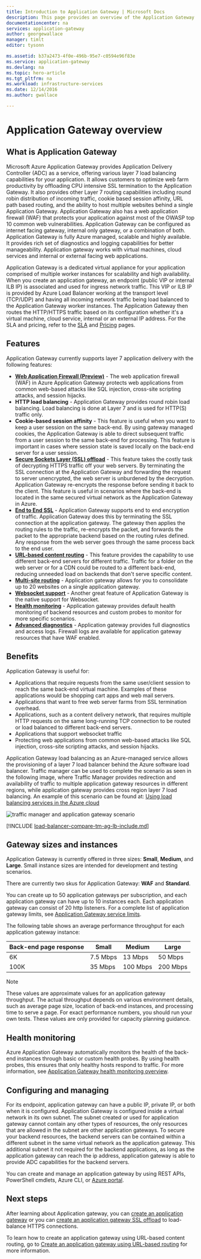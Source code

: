```yaml
---
title: Introduction to Application Gateway | Microsoft Docs
description: This page provides an overview of the Application Gateway service for layer 7 load balancing, including gateway sizes, HTTP load balancing, cookie-based session affinity, and SSL offload.
documentationcenter: na
services: application-gateway
author: georgewallace
manager: timlt
editor: tysonn

ms.assetid: b37a2473-4f0e-496b-95e7-c0594e96f83e
ms.service: application-gateway
ms.devlang: na
ms.topic: hero-article
ms.tgt_pltfrm: na
ms.workload: infrastructure-services
ms.date: 12/14/2016
ms.author: gwallace

---
```

# Application Gateway overview

## What is Application Gateway

Microsoft Azure Application Gateway provides Application Delivery Controller (ADC) as a service, offering various layer 7 load balancing capabilities for your application. It allows customers to optimize web farm productivity by offloading CPU intensive SSL termination to the Application Gateway. It also provides other Layer 7 routing capabilities including round robin distribution of incoming traffic, cookie based session affinity, URL path based routing, and the ability to host multiple websites behind a single Application Gateway. Application Gateway also has a web application firewall (WAF) that protects your application against most of the OWASP top 10 common web vulnerabilities. Application Gateway can be configured as internet facing gateway, internal only gateway, or a combination of both. Application Gateway is fully Azure managed, scalable and highly available. It provides rich set of diagnostics and logging capabilities for better manageability. Application gateway works with virtual machines, cloud services and internal or external facing web applications.

Application Gateway is a dedicated virtual appliance for your application comprised of multiple worker instances for scalability and high availability. When you create an application gateway, an endpoint (public VIP or internal ILB IP) is associated and used for ingress network traffic. This VIP or ILB IP is provided by Azure Load Balancer working at the transport level (TCP/UDP) and having all incoming network traffic being load balanced to the Application Gateway worker instances. The Application Gateway then routes the HTTP/HTTPS traffic based on its configuration whether it's a virtual machine, cloud service, internal or an external IP address. For the SLA and pricing, refer to the [SLA](https://azure.microsoft.com/support/legal/sla/) and [Pricing](https://azure.microsoft.com/pricing/details/application-gateway/) pages.

## Features

Application Gateway currently supports layer 7 application delivery with the following features:

* **[Web Application Firewall (Preview)](application-gateway-webapplicationfirewall-overview.md)** - The web application firewall (WAF) in Azure Application Gateway protects web applications from common web-based attacks like SQL injection, cross-site scripting attacks, and session hijacks.
* **HTTP load balancing** - Application Gateway provides round robin load balancing. Load balancing is done at Layer 7 and is used for HTTP(S) traffic only.
* **Cookie-based session affinity** - This feature is useful when you want to keep a user session on the same back-end. By using gateway managed cookies, the Application Gateway is able to direct subsequent traffic from a user session to the same back-end for processing. This feature is important in cases where session state is saved locally on the back-end server for a user session.
* **[Secure Sockets Layer (SSL) offload](application-gateway-ssl-arm.md)** - This feature takes the costly task of decrypting HTTPS traffic off your web servers. By terminating the SSL connection at the Application Gateway and forwarding the request to server unencrypted, the web server is unburdened by the decryption.  Application Gateway re-encrypts the response before sending it back to the client. This feature is useful in scenarios where the back-end is located in the same secured virtual network as the Application Gateway in Azure.
* **[End to End SSL](application-gateway-backend-ssl.md)** - Application Gateway supports end to end encryption of traffic. Application Gateway does this by terminating the SSL connection at the application gateway. The gateway then applies the routing rules to the traffic, re-encrypts the packet, and forwards the packet to the appropriate backend based on the routing rules defined. Any response from the web server goes through the same process back to the end user.
* **[URL-based content routing](application-gateway-url-route-overview.md)** - This feature provides the capability to use different back-end servers for different traffic. Traffic for a folder on the web server or for a CDN could be routed to a different back-end, reducing unneeded load on backends that don't serve specific content.
* **[Multi-site routing](application-gateway-multi-site-overview.md)** - Application gateway allows for you to consolidate up to 20 websites on a single application gateway.
* **[Websocket support](application-gateway-websocket.md)** - Another great feature of Application Gateway is the native support for Websocket.
* **[Health monitoring](application-gateway-probe-overview.md)** - Application gateway provides default health monitoring of backend resources and custom probes to monitor for more specific scenarios.
* **[Advanced diagnostics](application-gateway-diagnostics.md)** - Application gateway provides full diagnostics and access logs. Firewall logs are available for application gateway resources that have WAF enabled.

## Benefits

Application Gateway is useful for:

* Applications that require requests from the same user/client session to reach the same back-end virtual machine. Examples of these applications would be shopping cart apps and web mail servers.
* Applications that want to free web server farms from SSL termination overhead.
* Applications, such as a content delivery network, that requires multiple HTTP requests on the same long-running TCP connection to be routed or load balanced to different back-end servers.
* Applications that support websocket traffic
* Protecting web applications from common web-based attacks like SQL injection, cross-site scripting attacks, and session hijacks.

Application Gateway load balancing as an Azure-managed service allows the provisioning of a layer 7 load balancer behind the Azure software load balancer. Traffic manager can be used to complete the scenario as seen in the following image, where Traffic Manager provides redirection and availability of traffic to multiple application gateway resources in different regions, while application gateway provides cross region layer 7 load balancing. An example of this scenario can be found at: [Using load balancing services in the Azure cloud](../traffic-manager/traffic-manager-load-balancing-azure.md)

![traffic manager and application gateway scenario](./media/application-gateway-introduction/tm-lb-ag-scenario.png)

[!INCLUDE [load-balancer-compare-tm-ag-lb-include.md](../../includes/load-balancer-compare-tm-ag-lb-include.md)]

## Gateway sizes and instances

Application Gateway is currently offered in three sizes: **Small**, **Medium**, and **Large**. Small instance sizes are intended for development and testing scenarios.

There are currently two skus for Application Gateway: **WAF** and **Standard**.

You can create up to 50 application gateways per subscription, and each application gateway can have up to 10 instances each. Each application gateway can consist of 20 http listeners. For a complete list of application gateway limits, see [Application Gateway service limits](../azure-subscription-service-limits.md?toc=%2fazure%2fapplication-gateway%2ftoc.json#application-gateway-limits).

The following table shows an average performance throughput for each application gateway instance:

| Back-end page response | Small | Medium | Large |
| --- | --- | --- | --- |
| 6K |7.5 Mbps |13 Mbps |50 Mbps |
| 100K |35 Mbps |100 Mbps |200 Mbps |

> [!NOTE]
> These values are approximate values for an application gateway throughput. The actual throughput depends on various environment details, such as average page size, location of back-end instances, and processing time to serve a page. For exact performance numbers, you should run your own tests. These values are only provided for capacity planning guidance.

## Health monitoring

Azure Application Gateway automatically monitors the health of the back-end instances through basic or custom health probes. By using health probes, this ensures that only healthy hosts respond to traffic. For more information, see [Application Gateway health monitoring overview](application-gateway-probe-overview.md).

## Configuring and managing

For its endpoint, application gateway can have a public IP, private IP, or both when it is configured. Application Gateway is configured inside a virtual network in its own subnet. The subnet created or used for application gateway cannot contain any other types of resources, the only resources that are allowed in the subnet are other application gateways. To secure your backend resources, the backend servers can be contained within a different subnet in the same virtual network as the application gateway. This additional subnet it not required for the backend applications, as long as the application gateway can reach the ip address, application gateway is able to provide ADC capabilities for the backend servers.

You can create and manage an application gateway by using REST APIs, PowerShell cmdlets, Azure CLI, or [Azure portal](https://portal.azure.com/).

## Next steps

After learning about Application gateway, you can [create an application gateway](application-gateway-create-gateway-portal.md) or you can [create an application gateway SSL offload](application-gateway-ssl-arm.md) to load-balance HTTPS connections.

To learn how to create an application gateway using URL-based content routing, go to [Create an application gateway using URL-based routing](application-gateway-create-url-route-arm-ps.md) for more information.
